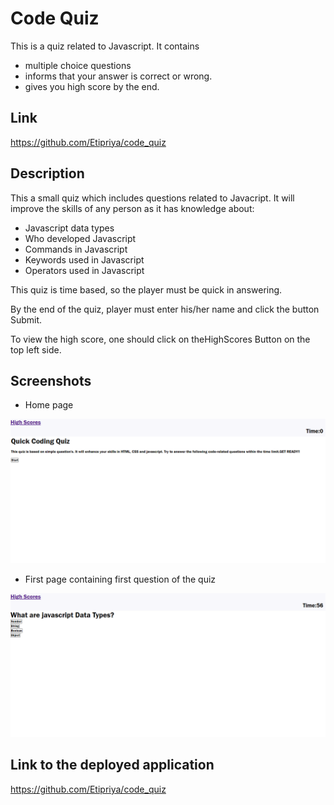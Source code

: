 # Code Quiz

This is a quiz related to Javascript. It contains

- multiple choice questions
- informs that your answer is correct or wrong.
- gives you high score by the end.

## Link

https://github.com/Etipriya/code_quiz

## Description

This a small quiz which includes questions related to Javacript. It will improve the skills of any person as it has knowledge about:

- Javascript data types
- Who developed Javascript
- Commands in Javascript
- Keywords used in Javascript
- Operators used in Javascript

This quiz is time based, so the player must be quick in answering.

By the end of the quiz, player must enter his/her name and click the button Submit.

To view the high score, one should click on theHighScores Button on the top left side.

## Screenshots

- Home page

![image](\assets/images/starting-page.png)

- First page containing first question of the quiz

![image](\assets/images/first-question.png)

## Link to the deployed application

https://github.com/Etipriya/code_quiz
